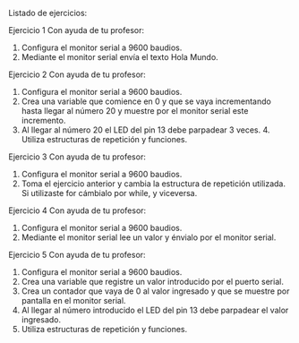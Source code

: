 Listado de ejercicios:

Ejercicio 1
Con ayuda de tu profesor:
1. Configura el monitor serial a 9600 baudios.
2. Mediante el monitor serial envía el texto Hola Mundo.

Ejercicio 2
Con ayuda de tu profesor:
1. Configura el monitor serial a 9600 baudios.
2. Crea una variable que comience en 0 y que se vaya incrementando hasta llegar al número 20 y muestre
   por el monitor serial este incremento.
3. Al llegar al número 20 el LED del pin 13 debe parpadear 3 veces. 4. Utiliza estructuras de repetición y funciones.

Ejercicio 3
Con ayuda de tu profesor:
1. Configura el monitor serial a 9600 baudios.
2. Toma el ejercicio anterior y cambia la estructura de repetición utilizada. Si utilizaste for cámbialo por
   while, y viceversa.

Ejercicio 4
Con ayuda de tu profesor:
1. Configura el monitor serial a 9600 baudios.
2. Mediante el monitor serial lee un valor y énvialo por el monitor serial.

Ejercicio 5
Con ayuda de tu profesor:
1. Configura el monitor serial a 9600 baudios.
2. Crea una variable que registre un valor introducido por el puerto serial.
3. Crea un contador que vaya de 0 al valor ingresado y que se muestre por pantalla en el monitor serial. 
4. Al llegar al número introducido el LED del pin 13 debe parpadear el valor ingresado.
5. Utiliza estructuras de repetición y funciones.
